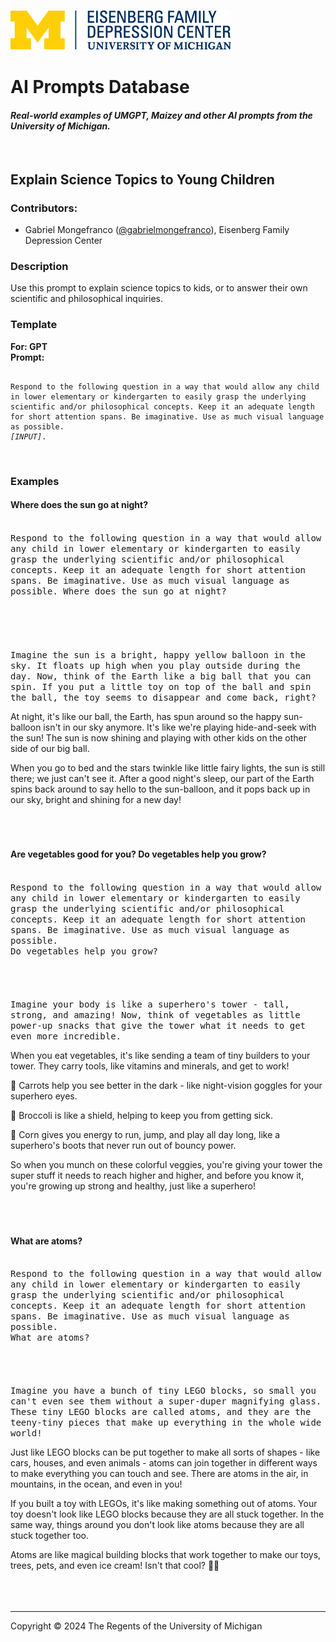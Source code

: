 ![Depression Center Logo](https://github.com/DepressionCenter/.github/blob/main/images/EFDCLogo_375w.png "depressioncenter.org")


# **AI Prompts Database**
#### *__Real-world examples of UMGPT, Maizey and other AI prompts from the University of Michigan.__*

<br />

## Explain Science Topics to Young Children

### Contributors:
+ Gabriel Mongefranco ([@gabrielmongefranco](https://github.com/gabrielmongefranco)), Eisenberg Family Depression Center

### Description
Use this prompt to explain science topics to kids, or to answer their own scientific and philosophical inquiries.

### Template
**For: GPT**  <br />
**Prompt:**
<pre><code>
Respond to the following question in a way that would allow any child in lower elementary or kindergarten to easily grasp the underlying scientific and/or philosophical concepts. Keep it an adequate length for short attention spans. Be imaginative. Use as much visual language as possible.  
<var>[INPUT]</var>.
</code></pre>
<br />


### Examples

#### Where does the sun go at night?
<kbd><br />
Respond to the following question in a way that would allow any child in lower elementary or kindergarten to easily grasp the underlying scientific and/or philosophical concepts. Keep it an adequate length for short attention spans. Be imaginative. Use as much visual language as possible.
Where does the sun go at night?  
<br /></kbd><br /><br />
<samp><br />  
Imagine the sun is a bright, happy yellow balloon in the sky. It floats up high when you play outside during the day. Now, think of the Earth like a big ball that you can spin. If you put a little toy on top of the ball and spin the ball, the toy seems to disappear and come back, right?

At night, it's like our ball, the Earth, has spun around so the happy sun-balloon isn't in our sky anymore. It's like we're playing hide-and-seek with the sun! The sun is now shining and playing with other kids on the other side of our big ball.

When you go to bed and the stars twinkle like little fairy lights, the sun is still there; we just can't see it. After a good night's sleep, our part of the Earth spins back around to say hello to the sun-balloon, and it pops back up in our sky, bright and shining for a new day!  
<br /></samp><br /><br />


#### Are vegetables good for you? Do vegetables help you grow?
<kbd><br />
Respond to the following question in a way that would allow any child in lower elementary or kindergarten to easily grasp the underlying scientific and/or philosophical concepts. Keep it an adequate length for short attention spans. Be imaginative. Use as much visual language as possible.  
Do vegetables help you grow?  
<br /></kbd><br /><br />
<samp><br />
Imagine your body is like a superhero's tower - tall, strong, and amazing! Now, think of vegetables as little power-up snacks that give the tower what it needs to get even more incredible. 

When you eat vegetables, it's like sending a team of tiny builders to your tower. They carry tools, like vitamins and minerals, and get to work!

🥕 Carrots help you see better in the dark - like night-vision goggles for your superhero eyes.

🥦 Broccoli is like a shield, helping to keep you from getting sick.

🌽 Corn gives you energy to run, jump, and play all day long, like a superhero's boots that never run out of bouncy power.

So when you munch on these colorful veggies, you're giving your tower the super stuff it needs to reach higher and higher, and before you know it, you're growing up strong and healthy, just like a superhero!  
<br /></samp><br /><br />


#### What are atoms?
<kbd><br />
Respond to the following question in a way that would allow any child in lower elementary or kindergarten to easily grasp the underlying scientific and/or philosophical concepts. Keep it an adequate length for short attention spans. Be imaginative. Use as much visual language as possible.  
What are atoms?  
<br /></kbd><br /><br />
<samp><br />
Imagine you have a bunch of tiny LEGO blocks, so small you can't even see them without a super-duper magnifying glass. These tiny LEGO blocks are called atoms, and they are the teeny-tiny pieces that make up everything in the whole wide world!

Just like LEGO blocks can be put together to make all sorts of shapes - like cars, houses, and even animals - atoms can join together in different ways to make everything you can touch and see. There are atoms in the air, in mountains, in the ocean, and even in you!

If you built a toy with LEGOs, it's like making something out of atoms. Your toy doesn't look like LEGO blocks because they are all stuck together. In the same way, things around you don't look like atoms because they are all stuck together too.

Atoms are like magical building blocks that work together to make our toys, trees, pets, and even ice cream! Isn't that cool? 🍦✨  
<br /></samp><br /><br />


----

Copyright © 2024 The Regents of the University of Michigan
